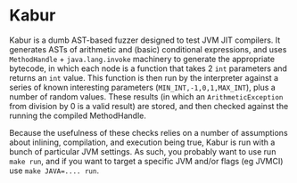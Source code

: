 # Kabur

Kabur is a dumb AST-based fuzzer designed to test JVM JIT compilers. It generates ASTs of arithmetic and (basic) conditional expressions, and uses `MethodHandle` + `java.lang.invoke` machinery to generate the appropriate bytecode, in which each node is a function that takes 2 `int` parameters and returns an `int` value. This function is then run by the interpreter against a series of known interesting parameters (`MIN_INT,-1,0,1,MAX_INT`), plus a number of random values. These results (in which an `ArithmeticException` from division by 0 is a valid result) are stored, and then checked against the running the compiled MethodHandle.

Because the usefulness of these checks relies on a number of assumptions about inlining, compilation, and execution being true, Kabur is run with a bunch of particular JVM settings. As such, you probably want to use run `make run`, and if you want to target a specific JVM and/or flags (eg JVMCI) use `make JAVA=.... run`.